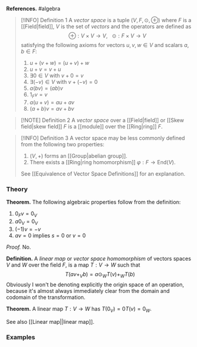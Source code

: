 **References.** #algebra

> [!INFO] Definition 1
> A *vector space* is a tuple $(V,F,\odot, \oplus)$ where $F$ is a [[Field|field]], $V$ is the set of *vectors* and the operators are defined as
> $$\oplus : V \times V \to V,~~~ \odot : F \times V \to V$$
> satisfying the following axioms for vectors $u,v,w \in V$ and scalars $a,b\in F$:
> 1. $u+(v+w) = (u+v)+w$
> 2. $u+v=v+u$
> 3.  $\exists 0 \in V$ with $v+0 = v$
> 4.  $\exists (-v) \in V$ with $v + (-v) = 0$
> 5. $a(bv) = (ab)v$
> 6. $1_F v = v$
> 7. $a(u+v) = au + av$
> 8. $(a+b)v = av + bv$

> [!NOTE] Definition 2
> A *vector space* over a [[Field|field]] or [[Skew field|skew field]] $F$ is a [[module]] over the [[Ring|ring]] $F$.

> [!INFO] Definition 3
> A vector space may be less commonly defined from the following two properties:
> 1. $(V,+)$ forms an [[Group|abelian group]].
> 2. There exists a [[Ring|ring homomorphism]] $\varphi : F \to \mathrm{End}(V)$.
>    
>See [[Equivalence of Vector Space Definitions]] for an explanation.

### Theory

**Theorem.** The following algebraic properties follow from the definition:
1. $0_F v = 0_V$
2. $a0_V = 0_V$
3. $(-1)v = -v$
4. $av = 0$ implies $s= 0$ or $v=0$

*Proof.* No.

**Definition.** A *linear map* or *vector space homomorphism* of vectors spaces $V$ and $W$ over the field $F$, is a map $T: V \to W$ such that $$T(av+_Vb) = a\odot_WT(v)+_WT(b)$$
Obviously I won't be denoting explicitly the origin space of an operation, because it's almost always immediately clear from the domain and codomain of the transformation.

**Theorem.** A linear map $T:V\to W$ has $T(0_V) = 0T(v) = 0_W$.

See also [[Linear map||linear map]].
### Examples